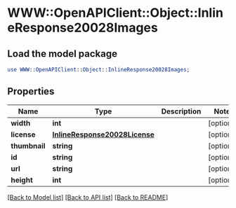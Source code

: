 # WWW::OpenAPIClient::Object::InlineResponse20028Images

## Load the model package
```perl
use WWW::OpenAPIClient::Object::InlineResponse20028Images;
```

## Properties
Name | Type | Description | Notes
------------ | ------------- | ------------- | -------------
**width** | **int** |  | [optional] 
**license** | [**InlineResponse20028License**](InlineResponse20028License.md) |  | [optional] 
**thumbnail** | **string** |  | [optional] 
**id** | **string** |  | [optional] 
**url** | **string** |  | [optional] 
**height** | **int** |  | [optional] 

[[Back to Model list]](../README.md#documentation-for-models) [[Back to API list]](../README.md#documentation-for-api-endpoints) [[Back to README]](../README.md)


